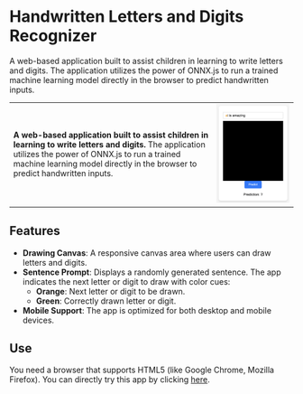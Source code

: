 # Handwritten Letters and Digits Recognizer


A web-based application built to assist children in learning to write letters and digits. The application utilizes the power of ONNX.js to run a trained machine learning model directly in the browser to predict handwritten inputs.

| | |
|:--|:--|
| **A web-based application built to assist children in learning to write letters and digits.** The application utilizes the power of ONNX.js to run a trained machine learning model directly in the browser to predict handwritten inputs. | ![App Screenshot](images/webapp.png) |

## Features

- **Drawing Canvas**: A responsive canvas area where users can draw letters and digits.
- **Sentence Prompt**: Displays a randomly generated sentence. The app indicates the next letter or digit to draw with color cues:
  - **Orange**: Next letter or digit to be drawn.
  - **Green**: Correctly drawn letter or digit.
- **Mobile Support**: The app is optimized for both desktop and mobile devices.

## Use 

You need a browser that supports HTML5 (like Google Chrome, Mozilla Firefox).
You can directly try this app by clicking [here](https://hugodmn.github.io/keyboard_trackpad.github.io/).